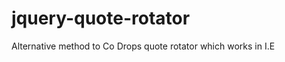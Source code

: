 jquery-quote-rotator
====================

Alternative method to Co Drops quote rotator which works in I.E
